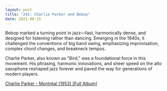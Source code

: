 ```yaml
---
layout: post
title: "241: Charlie Parker and Bebop"
date: 2021-08-15
---
```


Bebop marked a turning point in jazz—fast, harmonically dense, and designed for listening rather than dancing. Emerging in the 1940s, it challenged the conventions of big band swing, emphasizing improvisation, complex chord changes, and breakneck tempos.

Charlie Parker, also known as "Bird," was a foundational force in this movement. His phrasing, harmonic innovations, and sheer speed on the alto saxophone reshaped jazz forever and paved the way for generations of modern players.

[Charlie Parker - Montréal (1953) [Full Album]](https://youtu.be/OqlQ_5O2YEg?t=55)
